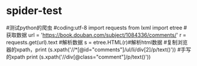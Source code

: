 # spider-test
#测试python的爬虫
#coding:utf-8
import requests
from lxml import etree
#获取数据
url = 'https://book.douban.com/subject/1084336/comments/'
r = requests.get(url).text
#解析数据
s = etree.HTML(r)#解析html数据
#复制浏览器的xpath，print (s.xpath('//*[@id="comments"]/ul/li/div[2]/p/text()'))
#手写的xpath
print (s.xpath('//div[@class="comment"]/p/text()'))

